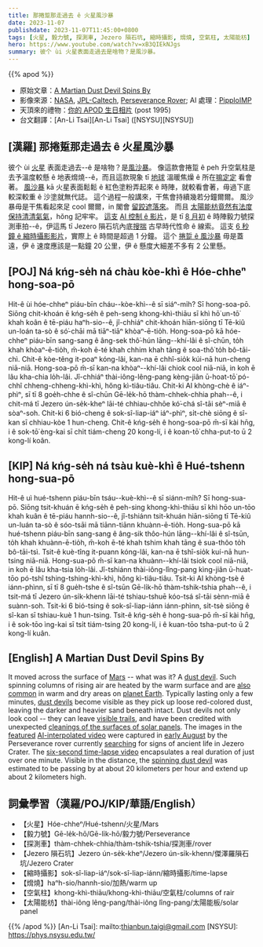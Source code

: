 ```yaml
---
title: 那捲踅那走過去 ê 火星風沙暴
date: 2023-11-07
publishdate: 2023-11-07T11:45:00+0800
tags: [火星, 毅力號, 探測車, Jezero 隕石坑, 縮時攝影, 熁燒, 空氣柱, 太陽能枋]
hero: https://www.youtube.com/watch?v=xB3QIEkNJgs
summary: 彼个 ùi 火星表面走過去是啥物？是風沙暴。
---
```


{{% apod %}}

- 原始文章：[A Martian Dust Devil Spins By](https://apod.nasa.gov/apod/ap231107.html)
- 影像來源：[NASA](https://www.nasa.gov/), [JPL-Caltech](https://www.jpl.nasa.gov), [Perseverance Rover](https://mars.nasa.gov/mars2020/mission/overview/); AI 處理：[PipploIMP](https://www.flickr.com/people/192429429@N06/)
- 天頂來的禮物：[你的 APOD  生日相片](https://apod.nasa.gov/apod/calendar/allyears.html) (post 1995)
- 台文翻譯：[An-Li Tsai][An-Li Tsai] ([NSYSU][NSYSU])

## [漢羅] 那捲踅那走過去 ê 火星風沙暴
彼个 ùi [火星][Mars] 表面走過去--ê 是啥物？是[風沙暴][dust devil]。
像這款會捲踅 ê peh 升空氣柱是去予溫度較懸 ê 地表熁燒--ê，而且這款現象 tī [地球][planet Earth] 溫暖焦燥 ê 所在[嘛定定][also common] 看會著。
[風沙暴][dust devils] kā 火星表面鬆鬆 ê 紅色塗粉弄起來 ê 時陣，就較看會著，毋過下底較深較重 ê 沙塗就無代誌。
這个過程一般講來，干焦會持續幾若分鐘爾爾。
風沙暴毋是干焦看起來足 cool 爾爾，in 閣會 [留跤遮落來][visible trails]。
而且 [太陽能枋竟然有法度保持清清氣氣][cleanings of the surfaces of solar panels]，hŏng 記牢牢。
[這支][featured] [AI 控制 ê 影片][AI-interpolated video]，是 tī [8 月初][early August] ê 時陣毅力號探測車拍--ê，伊這馬 tī Jezero 隕石坑內底[搜揣][searching] 古早時代性命 ê 線索。
這支 [6 秒鐘 ê 縮時攝影影片][six-second time-lapse video]，實際上 ê 時間是超過 1 分鐘。
這个 [捲踅 ê 風沙暴][spinning dust devil] 毋是蓋遠，伊 ê 速度應該是一點鐘 20 公里，伊 ê 懸度大細差不多有 2 公里懸。

## [POJ] Ná kńg-se̍h ná chàu kòe-khì ê Hóe-chheⁿ hong-soa-pō
Hit-ê ùi hóe-chheⁿ piáu-bīn cháu--kòe-khì--ê sī siáⁿ-mi̍h?
Sī hong-soa-pō.
Siōng chit-khoán ē kńg-se̍h ê peh-seng khong-khì-thiāu sī khì hō͘ un-tō͘ khah koân ê tē-piáu haⁿh-sio--ê, jî-chhiáⁿ chit-khoán hiān-siōng tī Tē-kiû un-loán ta-sò ê só͘-chāi mā tiāⁿ-tiāⁿ khòaⁿ-ē-tio̍h.
Hong-soa-pō kā hóe-chheⁿ piáu-bīn sang-sang ê âng-sek thô͘-hún lāng--khí-lâi ê sî-chūn, to̍h khah khòaⁿ-ē-tio̍h, m̄-koh ē-té khah chhim khah tāng ê soa-thô͘ to̍h bô-tāi-chì.
Chit-ê kòe-têng it-poaⁿ kóng-lâi, kan-na ē chhî-sio̍k kúi-nā hun-cheng niā-niā.
Hong-soa-pō m̄-sī kan-na khòaⁿ--khí-lâi chiok cool niā-niā, in koh ē lâu kha-chia lo̍h-lâi.
Jî-chhiáⁿ thài-iông-lêng-pang kèng-jiân ū-hoat-tō͘ pó-chhî chheng-chheng-khì-khì, hőng kì-tiâu-tiâu.
Chit-ki AI khòng-chè ê iáⁿ-phìⁿ, sī tī 8 goe̍h-chhe ê sî-chūn Gē-le̍k-hō thàm-chhek-chhia phah--ê, i chit-má tī Jezero ún-se̍k-kheⁿ lāi-té chhiau-chhōe kó͘-chá sî-tāi sèⁿ-miā ê sòaⁿ-soh.
Chit-ki 6 bió-cheng ê sok-sî-liap-iáⁿ iáⁿ-phìⁿ, si̍t-chè siōng ê sî-kan sī chhiau-kòe 1 hun-cheng.
Chit-ê kńg-se̍h ê hong-soa-pō m̄-sī kài hn̄g, i ê sok-tō͘ èng-kai sī chi̍t tiám-cheng 20 kong-lí, i ê koan-tō͘ chha-put-to ū 2 kong-lí koân.

## [KIP] Ná kńg-se̍h ná tsàu kuè-khì ê Hué-tshenn hong-sua-pō
Hit-ê uì hué-tshenn piáu-bīn tsáu--kuè-khì--ê sī siánn-mi̍h?
Sī hong-sua-pō.
Siōng tsit-khuán ē kńg-se̍h ê peh-sing khong-khì-thiāu sī khì hōo un-tōo khah kuân ê tē-piáu hannh-sio--ê, jî-tshiánn tsit-khuán hiān-siōng tī Tē-kiû un-luán ta-sò ê sóo-tsāi mā tiānn-tiānn khuànn-ē-tio̍h.
Hong-sua-pō kā hué-tshenn piáu-bīn sang-sang ê âng-sik thôo-hún lāng--khí-lâi ê sî-tsūn, to̍h khah khuànn-ē-tio̍h, m̄-koh ē-té khah tshim khah tāng ê sua-thôo to̍h bô-tāi-tsì.
Tsit-ê kuè-tîng it-puann kóng-lâi, kan-na ē tshî-sio̍k kuí-nā hun-tsing niā-niā.
Hong-sua-pō m̄-sī kan-na khuànn--khí-lâi tsiok cool niā-niā, in koh ē lâu kha-tsia lo̍h-lâi.
Jî-tshiánn thài-iông-lîng-pang kìng-jiân ū-huat-tōo pó-tshî tshing-tshing-khì-khì, hőng kì-tiâu-tiâu.
Tsit-ki AI khòng-tsè ê iánn-phìnn, sī tī 8 gue̍h-tshe ê sî-tsūn Gē-li̍k-hō thàm-tshik-tshia phah--ê, i tsit-má tī Jezero ún-si̍k-khenn lāi-té tshiau-tshuē kóo-tsá sî-tāi sènn-miā ê suànn-soh.
Tsit-ki 6 bió-tsing ê sok-sî-liap-iánn iánn-phìnn, si̍t-tsè siōng ê sî-kan sī tshiau-kuè 1 hun-tsing.
Tsit-ê kńg-se̍h ê hong-sua-pō m̄-sī kài hn̄g, i ê sok-tōo ìng-kai sī tsi̍t tiám-tsing 20 kong-lí, i ê kuan-tōo tsha-put-to ū 2 kong-lí kuân.

## [English] A Martian Dust Devil Spins By
It moved across the surface of [Mars][Mars] -- what was it?
A [dust devil][dust devil].
Such spinning columns of rising air are heated by the warm surface and are [also common][also common] in warm and dry areas on [planet Earth][planet Earth].
Typically lasting only a few minutes, [dust devils][dust devils] become visible as they pick up loose red-colored dust, leaving the darker and heavier sand beneath intact.
Dust devils not only look cool -- they can leave [visible trails][visible trails], and have been credited with unexpected [cleanings of the surfaces of solar panels][cleanings of the surfaces of solar panels].
The images in the [featured][featured] [AI-interpolated video][AI-interpolated video] were captured in [early August][early August] by the Perseverance rover currently [searching][searching] for signs of ancient life in Jezero Crater.
The [six-second time-lapse video][six-second time-lapse video] encapsulates a real duration of just over one minute.
Visible in the distance, the [spinning dust devil][spinning dust devil] was estimated to be passing by at about 20 kilometers per hour and extend up about 2 kilometers high.

## 詞彙學習（漢羅/POJ/KIP/華語/English）
- 【火星】Hóe-chheⁿ/Hué-tshenn/火星/Mars
- 【毅力號】Gē-le̍k-hō/Gē-li̍k-hō/毅力號/Perseverance
- 【探測車】thàm-chhek-chhia/thàm-tshik-tshia/探測車/rover
- 【Jezero 隕石坑】Jezero ún-se̍k-kheⁿ/Jezero ún-si̍k-khenn/傑澤羅隕石坑/Jezero Crater
- 【縮時攝影】sok-sî-liap-iáⁿ/sok-sî-liap-iánn/縮時攝影/time-lapse
- 【熁燒】haⁿh-sio/hannh-sio/加熱/warm up
- 【空氣柱】khong-khì-thiāu/khong-khì-thiāu/空氣柱/columns of rair
- 【太陽能枋】thài-iông lêng-pang/thài-iông lîng-pang/太陽能板/solar panel

{{% /apod %}}
[An-Li Tsai]: mailto:thianbun.taigi@gmail.com
[NSYSU]: https://phys.nsysu.edu.tw/

[copyright]: https://apod.nasa.gov/apod/fap/lib/about_apod.html#srapply
[License]: https://creativecommons.org/licenses/by/2.0/

[Mars]:https://mars.nasa.gov/#red_planet/2
[dust devil]:https://apod.nasa.gov/apod/ap120413.html
[also common]:https://en.wikipedia.org/wiki/Dust_devil
[planet Earth]:https://science.nasa.gov/earth/facts/
[dust devils]:https://youtu.be/HYvIsarm9_0
[visible trails]:https://apod.nasa.gov/apod/ap031230.html
[cleanings of the surfaces of solar panels]:https://www.astronomy.com/space-exploration/mars-dust-devil-whisks-spirit-clean/
[featured]:https://www.flickr.com/photos/192429429@N06/53236541159/in/pool-apods/
[AI-interpolated video]:https://en.wikipedia.org/wiki/File:Interframe_motion_interpolation.webm
[early August]:https://www.youtube.com/shorts/7IDwMTcpv8w
[searching]:https://mars.nasa.gov/mars2020/mission/science/
[six-second time-lapse video]:https://www.flickr.com/photos/192429429@N06/53236541159/in/pool-apods/
[spinning dust devil]:https://youtu.be/4aswtt6Cobo
